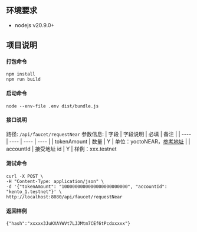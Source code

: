 ## 环境要求

- nodejs v20.9.0+

## 项目说明

#### 打包命令

```
npm install
npm run build
```

#### 启动命令

```
node --env-file .env dist/bundle.js
```

#### 接口说明

路径: `/api/faucet/requestNear`
参数信息:
| 字段 | 字段说明 | 必填 | 备注 |
| ---- | ---- | ---- | ---- |
| tokenAmount | 数量 | Y | 单位：yoctoNEAR，[参考地址](https://docs.near.org/tools/near-api-js/utils#near--yoctonear) |
| accountId | 接受地址 id | Y | 样例：xxx.testnet

#### 测试命令

```
curl -X POST \
-H "Content-Type: application/json" \
-d '{"tokenAmount": "1000000000000000000000000", "accountId": "kento_1.testnet"}' \
http://localhost:8080/api/faucet/requestNear

```

#### 返回样例

```
{"hash":"xxxxx3JuKXAYWVt7LJJMtm7CEf6tPcdxxxxx"}
```
